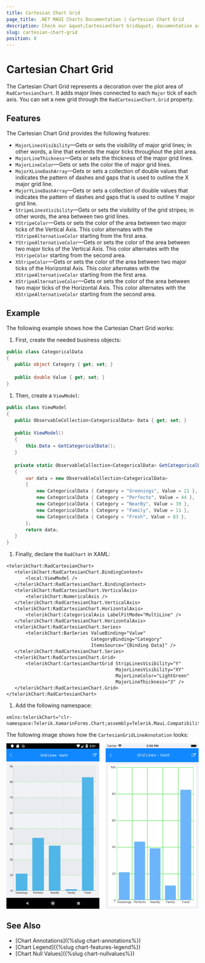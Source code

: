 ```yaml
---
title: Cartesian Chart Grid
page_title: .NET MAUI Charts Documentation | Cartesian Chart Grid
description: Check our &quot;CartesianChart Grid&quot; documentation article for Telerik Chart for Xamarin control.
slug: cartesian-chart-grid
position: 8
---
```


# Cartesian Chart Grid

The Cartesian Chart Grid represents a decoration over the plot area of `RadCartesianChart`. It adds major lines connected to each `Major` tick of each axis. You can set a new grid through the `RadCartesianChart.Grid` property.

## Features

The Cartesian Chart Grid provides the following features:

- `MajorLinesVisibility`&mdash;Gets or sets the visibility of major grid lines; in other words, a line that extends the major ticks throughout the plot area.
- `MajorLineThickness`&mdash;Gets or sets the thickness of the major grid lines.
- `MajorLineColor`&mdash;Gets or sets the color the of major grid lines.
- `MajorXLineDashArray`&mdash;Gets or sets a collection of double values that indicates the pattern of dashes and gaps that is used to outline the X major grid line.
- `MajorYLineDashArray`&mdash;Gets or sets a collection of double values that indicates the pattern of dashes and gaps that is used to outline Y major grid line.
- `StripeLinesVisibility`&mdash;Gets or sets the visibility of the grid stripes; in other words, the area between two grid lines.
- `YStripeColor`&mdash;Gets or sets the color of the area between two major ticks of the Vertical Axis. This color alternates with the `YStripeAlternativeColor` starting from the first area.
- `YStripeAlternativeColor`&mdash;Gets or sets the color of the area between two major ticks of the Vertical Axis. This color alternates with the `YStripeColor` starting from the second area.
- `XStripeColor`&mdash;Gets or sets the color of the area between two major ticks of the Horizontal Axis. This color alternates with the `XStripeAlternativeColor` starting from the first area.
- `XStripeAlternativeColor`&mdash;Gets or sets the color of the area between two major ticks of the Horizontal Axis. This color alternates with the `XStripeAlternativeColor` starting from the second area.

## Example

The following example shows how the Cartesian Chart Grid works:

1. First, create the needed business objects:

 ```C#
public class CategoricalData
{
    public object Category { get; set; }

    public double Value { get; set; }
}
 ```

1. Then, create a `ViewModel`:

 ```C#
public class ViewModel
{
    public ObservableCollection<CategoricalData> Data { get; set; }

    public ViewModel()
    {
        this.Data = GetCategoricalData();
    }

    private static ObservableCollection<CategoricalData> GetCategoricalData()
    {
        var data = new ObservableCollection<CategoricalData>
        {
            new CategoricalData { Category = "Greenings", Value = 21 },
            new CategoricalData { Category = "Perfecto", Value = 44 },
            new CategoricalData { Category = "NearBy", Value = 39 },
            new CategoricalData { Category = "Family", Value = 11 },
            new CategoricalData { Category = "Fresh", Value = 83 },
        };
        return data;
    }
}
 ```

1. Finally, declare the `RadChart` in XAML:

 ```XAML
<telerikChart:RadCartesianChart>
    <telerikChart:RadCartesianChart.BindingContext>
        <local:ViewModel />
    </telerikChart:RadCartesianChart.BindingContext>
    <telerikChart:RadCartesianChart.VerticalAxis>
        <telerikChart:NumericalAxis />
    </telerikChart:RadCartesianChart.VerticalAxis>
    <telerikChart:RadCartesianChart.HorizontalAxis>
        <telerikChart:CategoricalAxis LabelFitMode="MultiLine" />
    </telerikChart:RadCartesianChart.HorizontalAxis>
    <telerikChart:RadCartesianChart.Series>
        <telerikChart:BarSeries ValueBinding="Value"
                                CategoryBinding="Category"
                                ItemsSource="{Binding Data}" />
    </telerikChart:RadCartesianChart.Series>
    <telerikChart:RadCartesianChart.Grid>
        <telerikChart:CartesianChartGrid StripLinesVisibility="Y"
                                         MajorLinesVisibility="XY"
                                         MajorLineColor="LightGreen"
                                         MajorLineThickness="3" />
    </telerikChart:RadCartesianChart.Grid>
</telerikChart:RadCartesianChart>
 ```

1. Add the following namespace:

 ```XAML
xmlns:telerikChart="clr-namespace:Telerik.XamarinForms.Chart;assembly=Telerik.Maui.Compatibility"
 ```

The following image shows how the `CartesianGridLineAnnotation` looks:

![Chart Grid](images/chart-grid-example.png)

## See Also

- [Chart Annotations]({%slug chart-annotations%})
- [Chart Legend]({%slug chart-features-legend%})
- [Chart Null Values]({%slug chart-nullvalues%})
